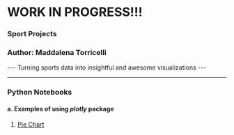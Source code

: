 # WORK IN PROGRESS!!!

### Sport Projects
### Author: Maddalena Torricelli
--- Turning sports data into insightful and awesome visualizations ---

---

### Python Notebooks
#### a. Examples of using *plotly* package
1. [Pie Chart](https://htmlpreview.github.io/?https://github.com/maddaleona/sport_projects/blob/main/data/figure.html)
